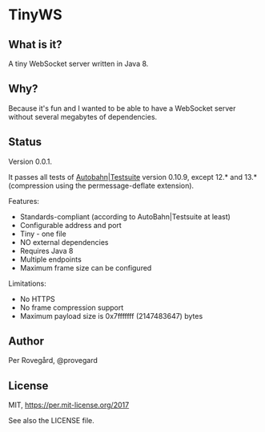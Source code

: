 # TinyWS

## What is it?

A tiny WebSocket server written in Java 8.

## Why?

Because it's fun and I wanted to be able to have a WebSocket server without
several megabytes of dependencies.

## Status

Version 0.0.1.

It passes all tests of [Autobahn|Testsuite](https://github.com/crossbario/autobahn-testsuite) version
0.10.9, except 12.\* and 13.\* (compression using the permessage-deflate extension).

Features:

* Standards-compliant (according to AutoBahn|Testsuite at least)
* Configurable address and port
* Tiny - one file
* NO external dependencies
* Requires Java 8
* Multiple endpoints
* Maximum frame size can be configured

Limitations:

* No HTTPS
* No frame compression support
* Maximum payload size is 0x7fffffff (2147483647) bytes

## Author

Per Rovegård, @provegard

## License

MIT, https://per.mit-license.org/2017

See also the LICENSE file.

